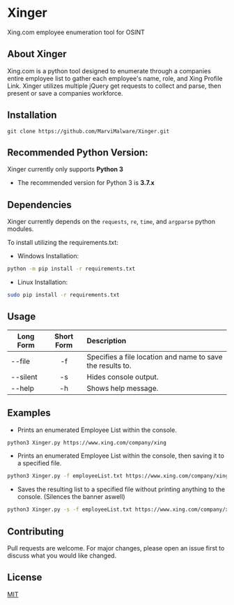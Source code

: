 # Xinger

Xing.com employee enumeration tool for OSINT 

## About Xinger

Xing.com is a python tool designed to enumerate through a companies entire employee list to gather each employee's name, role, and Xing Profile Link. Xinger utilizes multiple jQuery get requests to collect and parse, then present or save a companies workforce.

## Installation

```
git clone https://github.com/MarviMalware/Xinger.git
```
## Recommended Python Version:

Xinger currently only supports **Python 3**
  * The recommended version for Python 3 is **3.7.x**

## Dependencies

Xinger currently depends on the `requests`, `re`, `time`, and `argparse` python modules.

To install utilizing the requirements.txt:

  * Windows Installation:
```bash
python -m pip install -r requirements.txt
```
  * Linux Installation:
```bash
sudo pip install -r requirements.txt
```

## Usage

| Long Form | Short Form | Description                                          |
| --------- | :--------: | :--------------------------------------------------- |
| --file    | -f         | Specifies a file location and name to save the results to. |
|--silent   | -s         | Hides console output.                                |
|--help     |-h          | Shows help message.                                   |

## Examples
  * Prints an enumerated Employee List within the console.
```bash
python3 Xinger.py https://www.xing.com/company/xing
```
  * Prints an enumerated Employee List within the console, then saving it to a specified file.
```bash
python3 Xinger.py -f employeeList.txt https://www.xing.com/company/xing
```
  * Saves the resulting list to a specified file without printing anything to the console. (Silences the banner aswell)
```bash
python3 Xinger.py -s -f employeeList.txt https://www.xing.com/company/xing
```

## Contributing
Pull requests are welcome. For major changes, please open an issue first to discuss what you would like changed.

## License
[MIT](https://choosealicense.com/licenses/mit/)
